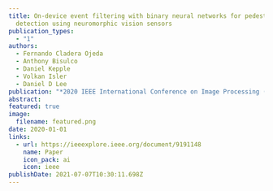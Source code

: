 ```yaml
---
title: On-device event filtering with binary neural networks for pedestrian
  detection using neuromorphic vision sensors
publication_types:
  - "1"
authors:
  - Fernando Cladera Ojeda
  - Anthony Bisulco
  - Daniel Kepple
  - Volkan Isler
  - Daniel D Lee
publication: "*2020 IEEE International Conference on Image Processing (ICIP)*"
abstract: 
featured: true
image:
  filename: featured.png
date: 2020-01-01
links:
  - url: https://ieeexplore.ieee.org/document/9191148
    name: Paper
    icon_pack: ai
    icon: ieee
publishDate: 2021-07-07T10:30:11.698Z
---
```

